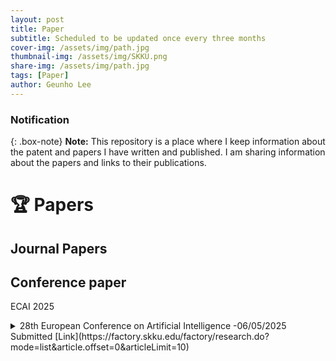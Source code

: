 ```yaml
---
layout: post
title: Paper
subtitle: Scheduled to be updated once every three months
cover-img: /assets/img/path.jpg
thumbnail-img: /assets/img/SKKU.png
share-img: /assets/img/path.jpg
tags: [Paper]
author: Geunho Lee
---
```


### Notification
{: .box-note}
**Note:** This repository is a place where I keep information about the patent and papers I have written and published. I am sharing information about the papers and links to their publications.

# 🏆 Papers

## Journal Papers

## Conference paper
ECAI 2025
<details markdown="1">
<summary> 28th European Conference on Artificial Intelligence -06/05/2025 Submitted [Link](https://factory.skku.edu/factory/research.do?mode=list&article.offset=0&articleLimit=10)</summary>
An Improved YOLOv9-Based Object Detection with Attention Mechanism for Personal Protective Equipment Monitoring in Industrial Environments
</details>


